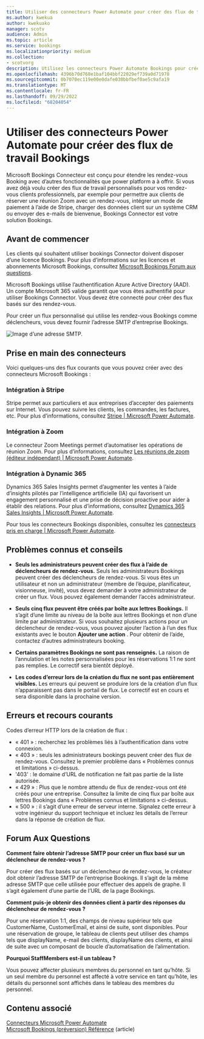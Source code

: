 ```yaml
---
title: Utiliser des connecteurs Power Automate pour créer des flux de travail Bookings
ms.author: kwekua
author: kwekuako
manager: scotv
audience: Admin
ms.topic: article
ms.service: bookings
ms.localizationpriority: medium
ms.collection:
- scotvorg
description: Utilisez les connecteurs Power Automate Bookings pour créer des flux de travail personnalisés avec des déclencheurs de rendez-vous.
ms.openlocfilehash: 4396b70d768e1baf104bbf22029ef739a0d71978
ms.sourcegitcommit: 0b7070ec119e00e0dafe030bbfbef0ae5c9afa19
ms.translationtype: MT
ms.contentlocale: fr-FR
ms.lasthandoff: 09/29/2022
ms.locfileid: "68204054"
---
```

# <a name="use-power-automate-connectors-to-build-bookings-workflows"></a>Utiliser des connecteurs Power Automate pour créer des flux de travail Bookings

Microsoft Bookings Connecteur est conçu pour étendre les rendez-vous Booking avec d’autres fonctionnalités que power platform a à offrir. Si vous avez déjà voulu créer des flux de travail personnalisés pour vos rendez-vous clients professionnels, par exemple pour permettre aux clients de réserver une réunion Zoom avec un rendez-vous, intégrer un mode de paiement à l’aide de Stripe, charger des données client sur un système CRM ou envoyer des e-mails de bienvenue, Bookings Connector est votre solution Bookings.

## <a name="before-you-begin"></a>Avant de commencer

Les clients qui souhaitent utiliser bookings Connector doivent disposer d’une licence Bookings. Pour plus d’informations sur les licences et abonnements Microsoft Bookings, consultez [Microsoft Bookings Forum aux questions](bookings-faq.yml#is-bookings-available-for-my-subscription-).

Microsoft Bookings utilise l’authentification Azure Active Directory (AAD). Un compte Microsoft 365 valide garantit que vous êtes authentifié pour utiliser Bookings Connector. Vous devez être connecté pour créer des flux basés sur des rendez-vous.

Pour créer un flux personnalisé qui utilise les rendez-vous Bookings comme déclencheurs, vous devez fournir l’adresse SMTP d’entreprise Bookings.

![Image d’une adresse SMTP.](media/bookings-teams-smtp.png)

## <a name="get-started-with-connectors"></a>Prise en main des connecteurs

Voici quelques-uns des flux courants que vous pouvez créer avec des connecteurs Microsoft Bookings :

### <a name="integration-with-stripe"></a>Intégration à Stripe

Stripe permet aux particuliers et aux entreprises d’accepter des paiements sur Internet. Vous pouvez suivre les clients, les commandes, les factures, etc. Pour plus d’informations, consultez [Stripe | Microsoft Power Automate](https://powerautomate.microsoft.com/connectors/details/shared_stripe/stripe/).

### <a name="integration-with-zoom"></a>Intégration à Zoom

Le connecteur Zoom Meetings permet d’automatiser les opérations de réunion Zoom. Pour plus d’informations, consultez [Les réunions de zoom (éditeur indépendant) | Microsoft Power Automate](https://powerautomate.microsoft.com/connectors/details/shared_zoommeetingsip/zoom-meetings-independent-publisher/).

### <a name="integration-with-dynamic-365"></a>Intégration à Dynamic 365

Dynamics 365 Sales Insights permet d’augmenter les ventes à l’aide d’insights pilotés par l’intelligence artificielle (IA) qui favorisent un engagement personnalisé et une prise de décision proactive pour aider à établir des relations. Pour plus d’informations, consultez [Dynamics 365 Sales Insights | Microsoft Power Automate](https://powerautomate.microsoft.com/connectors/details/shared_assistantstudio/dynamics-365-sales-insights/).

Pour tous les connecteurs Bookings disponibles, consultez les [connecteurs pris en charge | Microsoft Power Automate](https://powerautomate.microsoft.com/connectors/).

## <a name="known-issues-and-limitations"></a>Problèmes connus et conseils

- **Seuls les administrateurs peuvent créer des flux à l’aide de déclencheurs de rendez-vous.** Seuls les administrateurs Bookings peuvent créer des déclencheurs de rendez-vous. Si vous êtes un utilisateur et non un administrateur (membre de l’équipe, planificateur, visionneuse, invité), vous devez demander à votre administrateur de créer un flux. Vous pouvez également demander l’accès administrateur.

- **Seuls cinq flux peuvent être créés par boîte aux lettres Bookings.** Il s’agit d’une limite au niveau de la boîte aux lettres Bookings et non d’une limite par administrateur. Si vous souhaitez plusieurs actions pour un déclencheur de rendez-vous, vous pouvez ajouter l’action à l’un des flux existants avec le bouton **Ajouter une action** . Pour obtenir de l’aide, contactez d’autres administrateurs booking.

- **Certains paramètres Bookings ne sont pas renseignés.** La raison de l’annulation et les notes personnalisées pour les réservations 1:1 ne sont pas remplies. Le correctif sera bientôt déployé.

- **Les codes d’erreur lors de la création du flux ne sont pas entièrement visibles.** Les erreurs qui peuvent se produire lors de la création d’un flux n’apparaissent pas dans le portail de flux. Le correctif est en cours et sera disponible dans la prochaine version.

## <a name="common-errors-and-remedies"></a>Erreurs et recours courants

Codes d’erreur HTTP lors de la création de flux :

- « 401 » : recherchez les problèmes liés à l’authentification dans votre connexion.
- « 403 » : seuls les administrateurs bookings peuvent créer des flux de rendez-vous. Consultez le premier problème dans « Problèmes connus et limitations » ci-dessus.
- '403' : le domaine d’URL de notification ne fait pas partie de la liste autorisée.
- « 429 » : Plus que le nombre attendu de flux de rendez-vous ont été créés pour une entreprise. Consultez la limite de cinq flux par boîte aux lettres Bookings dans « Problèmes connus et limitations » ci-dessus.
- « 500 » : il s’agit d’une erreur de serveur interne. Signalez cette erreur à votre ingénieur du support technique et incluez les détails de l’erreur dans la réponse de création de flux.

## <a name="frequently-asked-questions"></a>Forum Aux Questions

**Comment faire obtenir l’adresse SMTP pour créer un flux basé sur un déclencheur de rendez-vous ?**

Pour créer des flux basés sur un déclencheur de rendez-vous, le créateur doit obtenir l’adresse SMTP de l’entreprise Bookings. Il s’agit de la même adresse SMTP que celle utilisée pour effectuer des appels de graphe. Il s’agit également d’une partie de l’URL de la page Bookings.

**Comment puis-je obtenir des données client à partir des réponses du déclencheur de rendez-vous ?**

Pour une réservation 1:1, des champs de niveau supérieur tels que CustomerName, CustomerEmail, et ainsi de suite, sont disponibles. Pour une réservation de groupe, le tableau de clients peut utiliser des champs tels que displayName, e-mail des clients, displayName des clients, et ainsi de suite avec un composant de boucle d’automatisation de l’alimentation.

**Pourquoi StaffMembers est-il un tableau ?**

Vous pouvez affecter plusieurs membres du personnel en tant qu’hôte. Si un seul membre du personnel est affecté à votre service en tant qu’hôte, les détails du personnel sont affichés dans le tableau des membres du personnel.

## <a name="related-content"></a>Contenu associé

[Connecteurs Microsoft Power Automate](https://make.preview.powerautomate.com/connectors/shared_microsoftbookings/microsoft-bookings/)\
[Microsoft Bookings (préversion) Référence](/connectors/microsoftbookings/) (article)